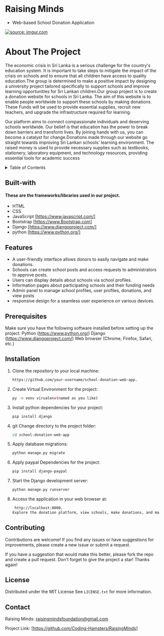 # Raising Minds
* Web-based School Donation Application

<a href="https://imgur.com/cE2NYzk"><img src="https://i.imgur.com/cE2NYzk.png" title="source: imgur.com" /></a>
  
<!-- ABOUT THE PROJECT -->
# About The Project
The economic crisis in Sri Lanka is a serious challenge for the country's education system. It is important to take steps to mitigate the impact of the crisis on schools and to ensure that all children have access to quality education.The group is determined to make a positive impact by designing a university project tailored specifically to support schools and improve learning opportunities for Sri Lankan children.Our group project is to create a donation website for schools in Sri Lanka. The aim of this website is to enable people worldwide to support these schools by making donations. These 
Funds will be used to provide essential supplies, recruit new teachers, and upgrade the infrastructure required for learning.

Our platform aims to connect compassionate individuals and deserving schools worldwide. Our belief is that education has the power to break down barriers and transform lives. By joining hands with us, you can become a catalyst for change.Donations made through our website go straight towards improving Sri Lankan schools' learning environment. The raised money is used to provide necessary supplies such as textbooks, stationery, laboratory equipment, and technology resources, providing essential tools for academic success

<!-- TABLE OF CONTENTS -->
<details>
  <summary>Table of Contents</summary>
  <ol>
    <li><a href="#Built-with">Built With</a></li>
    <li><a href="#Features">Features</a></li>
    <li><a href="#prerequisites">Prerequisites</a></li>
    <li><a href="#Installation">Installation</a></li>
    <li><a href="#Contributing">Contributing</a></li>
    <li><a href="#License">License</a></li>
    <li><a href="#Contact">Contact</a></li>
  </ol>
</details>

## Built-with

#### These are the frameworks/libraries used in our project.

* HTML
* CSS
* JavaScript [https://www.javascript.com/]
* Bootstrap [https://www.Bootstrap.com]
* Django [https://www.djangoproject.com/]
* python [https://www.python.org/]


<!-- Features -->
## Features

* A user-friendly interface allows donors to easily navigate and make donations.
* Schools can create school posts and access requests to administrators to approve posts.
* Users can display details about schools via school profiles. 
* Information pages about participating schools and their funding needs
* Admin panel to manage school profiles, user profiles, donations, and view posts
* responsive design for a seamless user experience on various devices.

## Prerequisites

Make sure you have the following software installed before setting up the project:
Python (https://www.python.org/)
Django (https://www.djangoproject.com/)
Web browser (Chrome, Firefox, Safari, etc.)

## Installation

1. Clone the repository to your local machine:
   ```sh
   https://github.com/your-username/school-donation-web-app.
   ```
2. Create Virtual Environment for the project:
   ```sh
   py -m venv virualenv(named as you like)
   ```
3. Install python dependencies for your project:
    ```sh
   pip install django
   ```
4. git Change directory to the project folder:
   ```sh
   cd school-donation-web-app
   ```
5. Apply database migrations:
   ```sh
   python manage.py migrate
   ```
6. Apply paypal Dependencies for the project:
   ```sh
   pip install django-paypal
   ```
7. Start the Django development server:
   ```sh
   python manage.py runserver
   ```
8. Access the application in your web browser at:
   ```sh
    http://localhost:8000.
   Explore the donation platform, view schools, make donations, and manage the application through the admin panel at http://localhost:8000/admin.
   ```

<!-- CONTRIBUTING -->

## Contributing

Contributions are welcome! If you find any issues or have suggestions for improvements, please create a new issue or submit a request.

If you have a suggestion that would make this better, please fork the repo and create a pull request.
Don't forget to give the project a star! Thanks again!

<!-- LICENSE -->
## License

Distributed under the MIT License See `LICENSE.txt` for more information.

<!-- CONTACT -->
## Contact
Raising Minds: raisingmindsfoundation@gmail.com

Project Link: [https://github.com/Coding-Hamsters/RaisingMinds]



